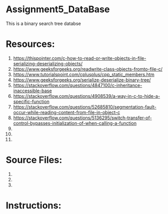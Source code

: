 # Assignment5_DataBase
This is a binary search tree databse



# Resources:
1. https://thispointer.com/c-how-to-read-or-write-objects-in-file-serializing-deserializing-objects/
2. https://www.geeksforgeeks.org/readwrite-class-objects-fromto-file-c/
3. https://www.tutorialspoint.com/cplusplus/cpp_static_members.htm
4. https://www.geeksforgeeks.org/serialize-deserialize-binary-tree/
5. https://stackoverflow.com/questions/4847100/c-inheritance-inaccessible-base
6. https://stackoverflow.com/questions/4908539/a-way-in-c-to-hide-a-specific-function
7. https://stackoverflow.com/questions/52685810/segmentation-fault-occur-while-reading-content-from-file-in-object-c
8. https://stackoverflow.com/questions/5136295/switch-transfer-of-control-bypasses-initialization-of-when-calling-a-function
9. 
10. 
11. 


# Source Files:
1. 
2. 
3. 

# Instructions:
